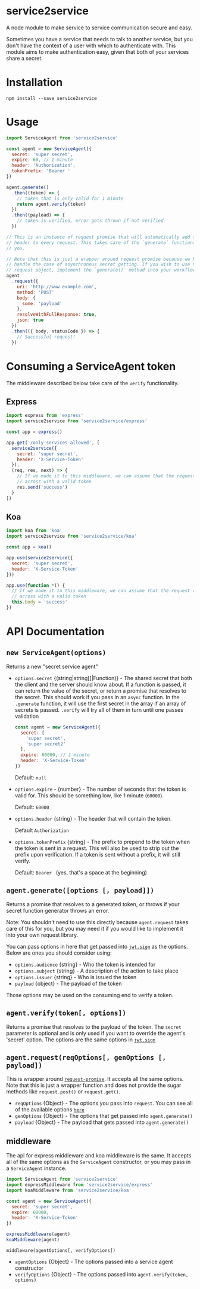 # service2service

A node module to make service to service communication secure and easy.

Sometimes you have a service that needs to talk to another service, but you
don't have the context of a user with which to authenticate with. This module
aims to make authentication easy, given that both of your services share a
secret.

# Installation

```
npm install --save service2service
```

# Usage

```js
import ServiceAgent from 'service2service'

const agent = new ServiceAgent({
  secret: 'super secret',
  expire: 60, // 1 minute
  header: 'Authorization',
  tokenPrefix: 'Bearer '
})

agent.generate()
  .then((token) => {
    // token that is only valid for 1 minute
    return agent.verify(token)
  })
  .then((payload) => {
    // token is verified, error gets thrown if not verified
  })

// This is an instance of request promise that will automatically add the
// header to every request. This takes care of the `generate` functionality for
// you.

// Note that this is just a wrapper around request promise because we have to
// handle the case of asynchronous secret getting. If you wish to use the raw
// request object, implement the `generate()` method into your workflow
agent
  .request({
    uri: 'http://www.example.com',
    method: 'POST'
    body: {
      some: 'payload'
    },
    resolveWithFullResponse: true,
    json: true
  })
  .then(({ body, statusCode }) => {
    // Successful request!
  })
```

# Consuming a ServiceAgent token

The middleware described below take care of the `verify` functionality.

## Express

```js
import express from 'express'
import service2service from 'service2service/express'

const app = express()

app.get('/only-services-allowed', [
  service2service({
    secret: 'super secret',
    header: 'X-Service-Token'
  }),
  (req, res, next) => {
    // If we made it to this middleware, we can assume that the request came
    // across with a valid token
    res.send('success')
  }
])
```

## Koa

```js
import koa from 'koa'
import service2service from 'service2service/koa'

const app = koa()

app.use(service2service({
  secret: 'super secret',
  header: 'X-Service-Token'
}))

app.use(function *() {
  // If we made it to this middleware, we can assume that the request came
  // across with a valid token
  this.body = 'success'
})
```

# API Documentation

## `new ServiceAgent(options)`

Returns a new "secret service agent"

- `options.secret` {(string|string[]|Function)} - The shared secret that both
  the client and the server should know about. If a function is passed,
  it can return the value of the secret, or return a promise that resolves to
  the secret. This should work if you pass in an `async` function. In the
  `.generate` function, it will use the first secret in the array if an array
  of secrets is passed. `.verify` will try all of them in turn until one passes
  validation

  ```js
  const agent = new ServiceAgent({
    secret: [
      'super secret',
      'super secret2'
    ],
    expire: 60000, // 1 minute
    header: 'X-Service-Token'
  })
  ```

  Default: `null`

- `options.expire` - {number} - The number of seconds that the token is valid
  for. This should be something low, like 1 minute (`60000`).

  Default: `60000`

- `options.header` {string} - The header that will contain the token.

  Default `Authorization`

- `options.tokenPrefix` {string} - The prefix to prepend to the token when the
  token is sent in a request. This will also be used to strip out the prefix
  upon verification. If a token is sent without a prefix, it will still verify.

  Default: `Bearer ` (yes, that's a space at the beginning)

## `agent.generate([options [, payload]])`

Returns a promise that resolves to a generated token, or throws if your secret
function generator throws an error.

Note: You shouldn't need to use this directly because `agent.request` takes care
of this for you, but you may need it if you would like to implement it into your
own request library.

You can pass options in here that get passed into [`jwt.sign`][jwt.sign] as the
options. Below are ones you should consider using:

- `options.audience` {string} - Who the token is intended for
- `options.subject` {string} - A description of the action to take place
- `options.issuer` {string} - Who is issued the token
- `payload` {object} - The payload of the token

Those options may be used on the consuming end to verify a token.

## `agent.verify(token[, options])`

Returns a promise that resolves to the payload of the token. The `secret`
parameter is optional and is only used if you want to override the agent's
'secret' option. The options are the same options in [`jwt.sign`][jwt.sign]

## `agent.request(reqOptions[, genOptions [, payload])`

This is wrapper around [`request-promise`][request]. It accepts all the same
options. Note that this is just a wrapper function and does not provide the
sugar methods like `request.post()` or `request.get()`.

- `reqOptions` {Object} - The options you pass into `request`. You can see all
  of the available options [`here`][request]
- `genOptions` {Object} - The options that get passed into `agent.generate()`
- `payload` {Object} - The payload that gets passed into `agent.generate()`

## middleware

The api for express middleware and koa middleware is the same. It accepts all
of the same options as the `ServiceAgent` constructor, or you may pass in a
`ServiceAgent` instance.

```js
import ServiceAgent from 'service2service'
import expressMiddleware from 'service2service/express'
import koaMiddleware from 'service2service/koa'

const agent = new ServiceAgent({
  secret: 'super secret',
  expire: 60000,
  header: 'X-Service-Token'
})

expressMiddleware(agent)
koaMiddleware(agent)
```

`middleware(agentOptions[, verifyOptions])`

- `agentOptions` {Object} - The options passed into a service agent constructor
- `verifyOptions` {Object} - The options passed into
  `agent.verify(token, options)`

[jwt.sign]: https://www.npmjs.com/package/jsonwebtoken#user-content-jwtsignpayload-secretorprivatekey-options-callback
[request]: https://www.npmjs.com/package/request-promise
